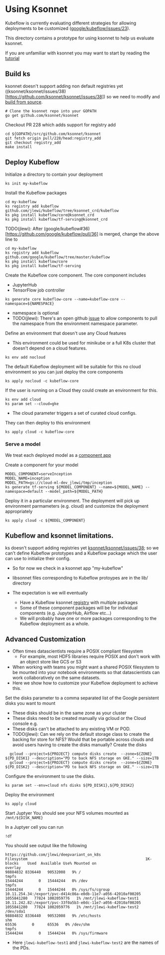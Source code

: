 # Using Ksonnet 

Kubeflow is currently evaluating different strategies for allowing deployments to be customized ([google/kubeflow/issues/23](https://github.com/google/kubeflow/issues/23)).

This directory contains a prototype for using ksonnet to help us evaluate ksonnet.

If you are unfamiliar with ksonnet you may want to start by reading the [tutorial](https://ksonnet.io/docs/tutorial)

## Build ks

ksonnet doesn't support adding non default registries yet ((ksonnet/ksonnet/issues/38)[https://github.com/ksonnet/ksonnet/issues/38]) so we need to modify and [build from source](https://ksonnet.io/docs/build-install).

```
# Clone the ksonnet repo into your GOPATH
go get github.com/ksonnet/ksonnet
```

Checkout PR 228 which adds support for registry add

```
cd ${GOPATH}/src/github.com/ksonnet/ksonnet
git fetch origin pull/228/head:registry_add
git checkout registry_add
make install
```

## Deploy Kubeflow

Initialize a directory to contain your deployment
```
ks init my-kubeflow
```

Install the Kubeflow packages


```
cd my-kubeflow
ks registry add kubeflow github.com/jlewi/kubeflow/tree/ksonnet_crd/kubeflow
ks pkg install kubeflow/core@ksonnet_crd
ks pkg install kubeflow/tf-serving@ksonnet_crd
```

TODO(jlewi): After (google/kubeflow#36)[https://github.com/google/kubeflow/pull/36] is merged, change the above line to 
```
cd my-kubeflow
ks registry add kubeflow github.com/google/kubeflow/tree/master/kubeflow
ks pkg install kubeflow/core
ks pkg install kubeflow/tf-serving
```


Create the Kubeflow core component. The core component includes 
  * JupyterHub
  * TensorFlow job controller


```
ks generate core kubeflow-core --name=kubeflow-core --namespace=${NAMESPACE}
```
  * namespace is optional
  * TODO(jlewi): There's an open github [issue](https://github.com/ksonnet/ksonnet/issues/222) to allow components to pull
    the namespace from the environment namespace parameter.


Define an environment that doesn't use any Cloud features
  * This environment could be used for minikube or a full K8s cluster that doesn't depend on a cloud features.

```
ks env add nocloud
```

The default Kubeflow deployment will be suitable for this no cloud environment so you can just deploy the core components

```
ks apply nocloud -c kubeflow-core
```

If the user is running on a Cloud they could create an environment for this.

```
ks env add cloud
ks param set --cloud=gke
```
   * The cloud parameter triggers a set of curated cloud configs.

They can then deploy to this environment

```
ks apply cloud -c kubeflow-core
```

### Serve a model

We treat each deployed model as a [component app](https://ksonnet.io/docs/tutorial#2-generate-and-deploy-an-app-component)

Create a component for your model

```
MODEL_COMPONENT=serveInception
MODEL_NAME=inception
MODEL_PATH=gs://cloud-ml-dev_jlewi/tmp/inception
ks generate tf-serving ${MODEL_COMPONENT} --name=${MODEL_NAME} --namespace=default --model_path=${MODEL_PATH}
```

Deploy it in a particular environment. The deployment will pick up environment parmameters (e.g. cloud) and customize the deployment appropriately

```
ks apply cloud -c ${MODEL_COMPONENT}
```

## Kubeflow and ksonnet limitations.

ks doesn't support adding registries yet [ksonnet/ksonnet/issues/38](https://github.com/ksonnet/ksonnet/issues/38); so we can't
define Kubeflow prototypes and a Kubeflow package which the user can use to initialize their config.


* So for now we check in a ksonnet app "my-kubeflow"
* libsonnet files corresponding to Kubeflow protoypes are in the lib/ directory

* The expectation is we will eventually 
   * Have a Kubeflow ksonnet [registry](https://ksonnet.io/docs/concepts#registry) with multiple packages
   * Some of these component packages will be for individual components (e.g. JupyterHub, Airflow etc...)
   * We will probably have one or more packages corresponding to the Kubeflow deployment as a whole.

## Advanced Customization

* Often times datascientists require a POSIX compliant filesystem 
   * For example, most HDF5 libraries require POSIX and don't work with an object store like GCS or S3
* When working with teams you might want a shared POSIX filesystem to be mounted into your notebook environments
  so that datascientists can work collaboratively on the same datasets.
* Here we show how to customize your Kubeflow deployment to achieve this.


Set the disks parameter to a comma separated list of the Google persistent disks you want to mount
  * These disks should be in the same zone as your cluster
  * These disks need to be created manually via gcloud or the Cloud console e.g.
  * These disks can't be attached to any existing VM or POD.
  * TODO(jlewi): Can we rely on the default storage class to create the backing for store for NFS? Would that be portable across clouds
    and avoid users having to create the disks manually?
Create the disks

```
  gcloud --project=${PROJECT} compute disks create  --zone=${ZONE} ${PD_DISK1} --description="PD to back NFS storage on GKE." --size=1TB
  gcloud --project=${PROJECT} compute disks create  --zone=${ZONE} ${PD_DISK2} --description="PD to back NFS storage on GKE." --size=1TB
```

Configure the environment to use the disks.

```
ks param set --env=cloud nfs disks ${PD_DISK1},${PD_DISK2}
```

Deploy the environment

```
ks apply cloud
```

Start Juptyer
You should see your NFS volumes mounted as `/mnt/${DISK_NAME}`

In a Juptyer cell you can run

```
!df
```

You should see output like the following

```
https://github.com/jlewi/deepvariant_on_k8s
Filesystem                                                     1K-blocks    Used  Available Use% Mounted on
overlay                                                         98884832 8336440   90532008   9% /
tmpfs                                                           15444244       0   15444244   0% /dev
tmpfs                                                           15444244       0   15444244   0% /sys/fs/cgroup
10.11.254.34:/export/pvc-d414c86a-e0db-11e7-a056-42010af00205 1055841280   77824 1002059776   1% /mnt/jlewi-kubeflow-test1
10.11.242.82:/export/pvc-33f0a5b3-e0dc-11e7-a056-42010af00205 1055841280   77824 1002059776   1% /mnt/jlewi-kubeflow-test2
/dev/sda1                                                       98884832 8336440   90532008   9% /etc/hosts
shm                                                                65536       0      65536   0% /dev/shm
tmpfs                                                           15444244       0   15444244   0% /sys/firmware
```
  * Here `jlewi-kubeflow-test1` and `jlewi-kubeflow-test2` are the names of the PDs.